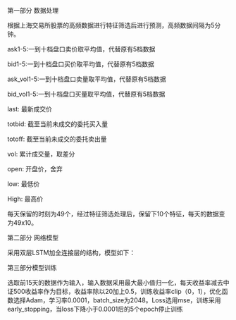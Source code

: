 第一部分 数据处理

根据上海交易所股票的高频数据进行特征筛选后进行预测，高频数据间隔为5分钟。

ask1-5:一到十档盘口卖价取平均值，代替原有5档数据

bid1-5:一到十档盘口买价取平均值，代替原有5档数据

ask_vol1-5:一到十档盘口卖量取平均值，代替原有5档数据

bid_vol1-5:一到十档盘口买量取平均值，代替原有5档数据

last: 		最新成交价

totbid: 	截至当前未成交的委托买入量

totoff: 	截至当前未成交的委托卖出量

vol: 		累计成交量，取差分

open:	开盘价，舍弃

low:		最低价

High: 	最高价

每天保留的时刻为49个，经过特征筛选处理后，保留下10个特征，每天的数据变为49x10。

第二部分 网络模型

采用双层LSTM加全连接层的结构，模型如下：

第三部分模型训练

选取前15天的数据作为输入，输入数据采用最大最小值归一化，每天收益率减去中证500收益率作为目标，收益率除以20加上0.5，训练收益率clip（0，1），优化函数选择Adam，学习率0.0001，batch_size为2048。Loss选用mse，训练采用early_stopping，当loss下降小于0.0001后的5个epoch停止训练

